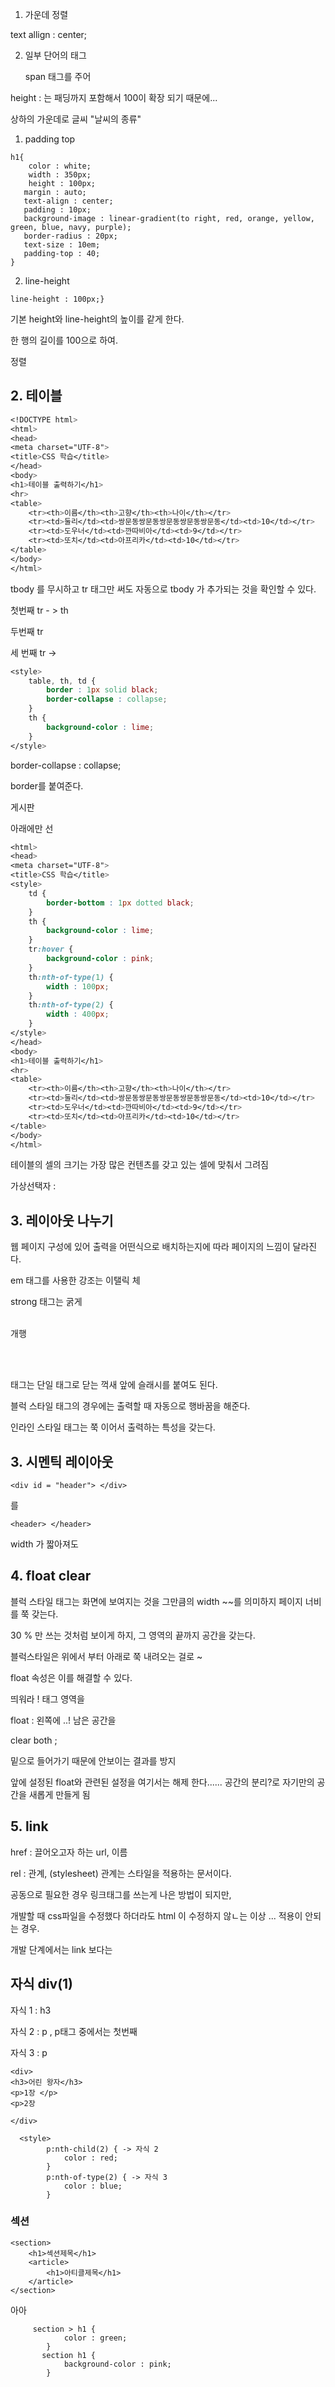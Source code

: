 1. 가운데 정렬

text allign : center;

2. 일부 단어의 태그 

   span 태그를 주어 



height : 는 패딩까지 포함해서 100이 확장 되기 때문에... 



상하의 가운데로 글씨 "날씨의 종류"

1. padding top

```
h1{
    color : white;
    width : 350px;
    height : 100px;
   margin : auto;
   text-align : center;
   padding : 10px;
   background-image : linear-gradient(to right, red, orange, yellow, green, blue, navy, purple);
   border-radius : 20px;
   text-size : 10em;
   padding-top : 40;
}
```



2. line-height 

```
line-height : 100px;}
```

기본 height와 line-height의 높이를 같게 한다.

한 행의 길이를 100으로 하여.





정렬 



## 2. 테이블 

```css
<!DOCTYPE html>
<html>
<head>
<meta charset="UTF-8">
<title>CSS 학습</title>
</head>
<body>
<h1>테이블 출력하기</h1>
<hr>
<table>
	<tr><th>이름</th><th>고향</th><th>나이</th></tr>  
	<tr><td>둘리</td><td>쌍문동쌍문동쌍문동쌍문동쌍문동</td><td>10</td></tr>  
	<tr><td>도우너</td><td>깐따비아</td><td>9</td></tr>  
	<tr><td>또치</td><td>아프리카</td><td>10</td></tr>  
</table>
</body>
</html>
```



tbody 를 무시하고 tr 태그만 써도 자동으로 tbody 가 추가되는 것을 확인할 수 있다. 



첫번째 tr - > th

두번째 tr

세 번째 tr -> 







```css
<style>
	table, th, td {
		border : 1px solid black;
		border-collapse : collapse;
	}
	th {
		background-color : lime;
	}
</style>
```



border-collapse : collapse;

 border를 붙여준다.











게시판

아래에만 선

```css
<html>
<head>
<meta charset="UTF-8">
<title>CSS 학습</title>
<style>
	td {
		border-bottom : 1px dotted black;
	}
	th {
		background-color : lime;
	}
	tr:hover {
		background-color : pink;
	}
	th:nth-of-type(1) {
		width : 100px;
	}
	th:nth-of-type(2) {
		width : 400px;
	}
</style>
</head>
<body>
<h1>테이블 출력하기</h1>
<hr>
<table>
	<tr><th>이름</th><th>고향</th><th>나이</th></tr>  
	<tr><td>둘리</td><td>쌍문동쌍문동쌍문동쌍문동쌍문동</td><td>10</td></tr>  
	<tr><td>도우너</td><td>깐따비아</td><td>9</td></tr>  
	<tr><td>또치</td><td>아프리카</td><td>10</td></tr>  
</table>
</body>
</html>

```



테이블의 셀의 크기는 가장 많은 컨텐츠를 갖고 있는 셀에 맞춰서 그려짐



가상선택자 : 







## 3. 레이아웃 나누기

웹 페이지 구성에 있어 출력을 어떤식으로 배치하는지에 따라 페이지의 느낌이 달라진다.





em 태그를 사용한 강조는 이탤릭 체

strong 태그는 굵게 



<br> 개행

<br/>

<br> 태그는 단일 태그로 닫는 꺽새 앞에 슬래시를 붙여도 된다.



블럭 스타일 태그의 경우에는 출력할 때 자동으로 행바꿈을 해준다.

인라인 스타일 태그는 쭉 이어서 출력하는 특성을 갖는다. 



## 3. 시멘틱 레이아웃



```
<div id = "header"> </div>
```

를

```
<header> </header>
```

width 가 짧아져도



## 4. float clear

블럭 스타일 태그는 화면에 보여지는 것을 그만큼의 width ~~를 의미하지 페이지 너비를 쭉 갖는다.

30 % 만 쓰는 것처럼 보이게 하지, 그 영역의 끝까지 공간을 갖는다.



블럭스타일은 위에서 부터 아래로 쭉 내려오는 걸로 ~



float 속성은 이를 해결할 수 있다.

띄워라 ! 태그 영역을 

float : 왼쪽에 ..! 남은 공간을 



clear both ;

밑으로 들어가기 때문에 안보이는 결과를 방지

앞에 설정된 float와 관련된 설정을 여기서는 해제 한다...... 공간의 분리?로 자기만의 공간을 새롭게 만들게 됨



## 5. link 

href : 끌어오고자 하는 url, 이름

rel : 관계, (stylesheet) 관계는 스타일을 적용하는 문서이다.



공동으로 필요한 경우 링크태그를 쓰는게 나은 방법이 되지만,

개발할 때 css파일을 수정했다 하더라도 html 이 수정하지 않ㄴ는 이상 ... 적용이 안되는 경우.



개발 단계에서는 link 보다는 





## 자식 div(1)

자식 1 : h3

자식 2 : p , p태그 중에서는 첫번째 

자식 3 : p

```
<div>
<h3>어린 왕자</h3>
<p>1장 </p>
<p>2장
    
</div>
```



```
  <style>
        p:nth-child(2) { -> 자식 2
            color : red;
        }
        p:nth-of-type(2) { -> 자식 3
            color : blue;
        }
```





### 섹션





```
<section>
    <h1>섹션제목</h1>
    <article>
        <h1>아티클제목</h1>
    </article>
</section>
```





아아





```
     section > h1 {
            color : green;
        }
       section h1 {
            background-color : pink;
        }
```

